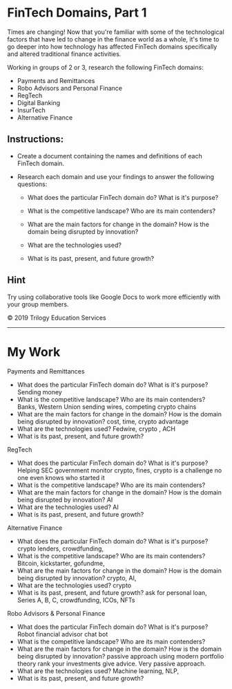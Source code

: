# FinTech Domains, Part 1

Times are changing! Now that you're familiar with some of the technological factors that have led to change in the finance world as a whole, it's time to go deeper into how technology has affected FinTech domains specifically and altered traditional finance activities. 

Working in groups of 2 or 3, research the following FinTech domains:

* Payments and Remittances
* Robo Advisors and Personal Finance
* RegTech
* Digital Banking
* InsurTech
* Alternative Finance

## Instructions: 

* Create a document containing the names and definitions of each FinTech domain.

* Research each domain and use your findings to answer the following questions:

    * What does the particular FinTech domain do? What is it's purpose?

    * What is the competitive landscape? Who are its main contenders?

    * What are the main factors for change in the domain? How is the domain being disrupted by innovation?

    * What are the technologies used?

    * What is its past, present, and future growth?

## Hint
Try using collaborative tools like Google Docs to work more efficiently with your group members. 

© 2019 Trilogy Education Services


---


# My Work
Payments and Remittances
- What does the particular FinTech domain do? What is it's purpose? Sending money
- What is the competitive landscape? Who are its main contenders? Banks, Western Union sending wires, competing crypto chains
- What are the main factors for change in the domain? How is the domain being disrupted by innovation? cost, time, crypto advantage
- What are the technologies used? Fedwire, crypto , ACH
- What is its past, present, and future growth?

RegTech
- What does the particular FinTech domain do? What is it's purpose? Helping SEC government monitor crypto, fines, crypto is a challenge no one even knows who started it
- What is the competitive landscape? Who are its main contenders?
- What are the main factors for change in the domain? How is the domain being disrupted by innovation? AI 
- What are the technologies used? AI
- What is its past, present, and future growth?

Alternative Finance
- What does the particular FinTech domain do? What is it's purpose? crypto lenders, crowdfunding, 
- What is the competitive landscape? Who are its main contenders? Bitcoin, kickstarter, gofundme, 
- What are the main factors for change in the domain? How is the domain being disrupted by innovation? crypto, AI, 
- What are the technologies used? crypto
- What is its past, present, and future growth? ask for personal loan, Series A, B, C, crowdfunding, ICOs, NFTs

Robo Advisors & Personal Finance
- What does the particular FinTech domain do? What is it's purpose? Robot financial advisor chat bot
- What is the competitive landscape? Who are its main contenders? 
- What are the main factors for change in the domain? How is the domain being disrupted by innovation? passive approach using modern portfolio theory rank your investments give advice.  Very passive approach. 
- What are the technologies used?  Machine learning, NLP, 
- What is its past, present, and future growth?